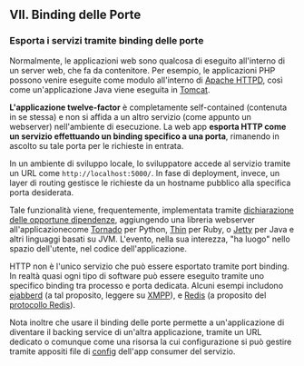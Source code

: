 ## VII. Binding delle Porte
### Esporta i servizi tramite binding delle porte

Normalmente, le applicazioni web sono qualcosa di eseguito all'interno di un server web, che fa da contenitore. Per esempio, le applicazioni PHP possono venire eseguite come modulo all'interno di [Apache HTTPD](http://httpd.apache.org/), così come un'applicazione Java viene eseguita in [Tomcat](http://tomcat.apache.org/).

**L'applicazione twelve-factor** è completamente self-contained (contenuta in se stessa) e non si affida a un altro servizio (come appunto un webserver) nell'ambiente di esecuzione. La web app **esporta HTTP come un servizio effettuando un binding specifico a una porta**, rimanendo in ascolto su tale porta per le richieste in entrata.

In un ambiente di sviluppo locale, lo sviluppatore accede al servizio tramite un URL come `http://localhost:5000/`. In fase di deployment, invece, un layer di routing gestisce le richieste da un hostname pubblico alla specifica porta desiderata.

Tale funzionalità viene, frequentemente, implementata tramite [dichiarazione delle opportune dipendenze](./dependencies), aggiungendo una libreria webserver all'applicazionecome [Tornado](http://www.tornadoweb.org/) per Python, [Thin](http://code.macournoyer.com/thin/) per Ruby, o [Jetty](http://www.eclipse.org/jetty/) per Java e altri linguaggi basati su JVM. L'evento, nella sua interezza, "ha luogo" nello spazio dell'utente, nel codice dell'applicazione.

HTTP non è l'unico servizio che può essere esportato tramite port binding. In realtà quasi ogni tipo di software può essere eseguito tramite uno specifico binding tra processo e porta dedicata. Alcuni esempi includono [ejabberd](http://www.ejabberd.im/) (a tal proposito, leggere su [XMPP](http://xmpp.org/)), e [Redis](http://redis.io/) (a proposito del [protocollo Redis](http://redis.io/topics/protocol)).

Nota inoltre che usare il binding delle porte permette a un'applicazione di diventare il backing service di un'altra applicazione, tramite un URL dedicato o comunque come una risorsa la cui configurazione si può gestire tramite appositi file di [config](./config) dell'app consumer del servizio.
